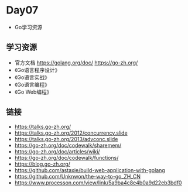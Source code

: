 # Day07
- Go学习资源

## 学习资源

- 官方文档 <https://golang.org/doc/> <https://go-zh.org/>
- 《Go语言程序设计》
- 《Go语言实战》
- 《Go语言编程》
- 《Go Web编程》

## 链接
- <https://talks.go-zh.org/>
- <https://talks.go-zh.org/2012/concurrency.slide>
- <https://talks.go-zh.org/2013/advconc.slide>
- <https://go-zh.org/doc/codewalk/sharemem/>
- <https://go-zh.org/doc/articles/wiki/>
- <https://go-zh.org/doc/codewalk/functions/>
- <https://blog.go-zh.org/>
- <https://github.com/astaxie/build-web-application-with-golang>
- <https://github.com/Unknwon/the-way-to-go_ZH_CN>
- <https://www.processon.com/view/link/5a9ba4c8e4b0a9d22eb3bdf0>

